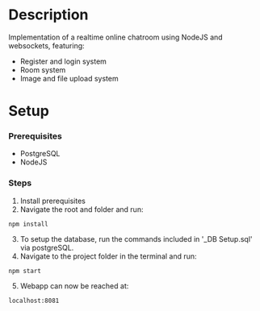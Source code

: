 # Description
Implementation of a realtime online chatroom using NodeJS and websockets, featuring:
- Register and login system
- Room system
- Image and file upload system

# Setup
### Prerequisites
- PostgreSQL
- NodeJS

### Steps

1. Install prerequisites
2. Navigate the root and folder and run:
```
npm install
```
3. To setup the database, run the commands included in '_DB Setup.sql' via postgreSQL.
4. Navigate to the project folder in the terminal and run:
```
npm start
```
5. Webapp can now be reached at:
```
localhost:8081
```
